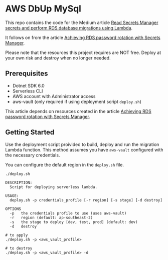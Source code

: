 # AWS DbUp MySql

This repo contains the code for the Medium article [Read Secrets Manager secrets and perform RDS database migrations using Lambda](https://medium.com/@oliver.schenk/read-secrets-manager-secrets-and-perform-rds-database-migrations-using-lambda-7bbea31938b4).

It follows on from the article [Achieving RDS password rotation with Secrets Manager](https://medium.com/@oliver.schenk/achieving-rds-password-rotation-with-secrets-manager-3444fa30c94b).

Please note that the resources this project requires are NOT free. Deploy at your own risk and destroy when no longer needed.

## Prerequisites

- Dotnet SDK 6.0
- Serverless CLI
- AWS account with Administrator access
- aws-vault (only required if using deployment script `deploy.sh`)

This article depends on resources created in the article [Achieving RDS password rotation with Secrets Manager](https://medium.com/@oliver.schenk/achieving-rds-password-rotation-with-secrets-manager-3444fa30c94b).

## Getting Started

Use the deployment script proivided to build, deploy and run the migration Lambda function. This method assumes you have `aws-vault` configured with the necessary credentials.

You can configure the default region in the `deploy.sh` file.


```
./deploy.sh

DESCRIPTION:
  Script for deploying serverless lambda.

USAGE:
  deploy.sh -p credentials_profile [-r region] [-s stage] [-d destroy]

OPTIONS
  -p   the credentials profile to use (uses aws-vault)
  -r   region (default: ap-southeast-2)
  -s   the stage to deploy [dev, test, prod] (default: dev)
  -d   destroy
```

```
# to apply
./deploy.sh -p <aws_vault_profile>

# to destroy
./deploy.sh -p <aws_vault_profile> -d
```